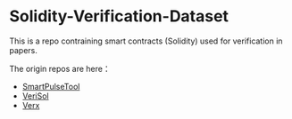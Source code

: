 # Solidity-Verification-Dataset
This is a repo contraining smart contracts (Solidity) used for verification in papers. 

The origin repos are here：
- [SmartPulseTool](https://github.com/utopia-group/SmartPulseTool)
- [VeriSol](https://github.com/microsoft/verisol)
- [Verx](https://github.com/eth-sri/verx-benchmarks)

